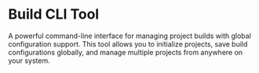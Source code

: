 # Build CLI Tool

A powerful command-line interface for managing project builds with global configuration support. This tool allows you to initialize projects, save build configurations globally, and manage multiple projects from anywhere on your system.
